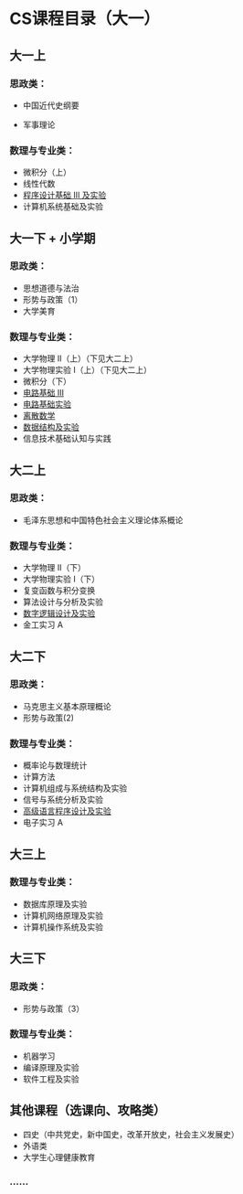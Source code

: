 # CS课程目录（大一）

## 大一上

### 思政类：

- 中国近代史纲要

- 军事理论

### 数理与专业类：

- 微积分（上）
- 线性代数
- [程序设计基础 III 及实验](https://github.com/npu-cs/Course-Material/tree/main/%E5%A4%A7%E4%B8%80%E4%B8%8A/%E7%A8%8B%E5%BA%8F%E8%AE%BE%E8%AE%A1%E5%9F%BA%E7%A1%80%20III%20%E5%8F%8A%E5%AE%9E%E9%AA%8C-%E5%90%ABcpp%E7%A8%8B%E8%AE%BE)
- 计算机系统基础及实验

## 大一下 + 小学期

### 思政类：

- 思想道德与法治
- 形势与政策（1）
- 大学美育

### 数理与专业类：

- 大学物理 II（上）（下见大二上）
- 大学物理实验 I（上）（下见大二上）
- 微积分（下）
- [电路基础 III](https://github.com/npu-cs/Course-Material/tree/main/%E5%A4%A7%E4%B8%80%E4%B8%8B%2B%E5%B0%8F%E5%AD%A6%E6%9C%9F/%E7%94%B5%E8%B7%AF%E5%9F%BA%E7%A1%80%20III)
- [电路基础实验](https://github.com/npu-cs/Course-Material/tree/main/%E5%A4%A7%E4%B8%80%E4%B8%8B%2B%E5%B0%8F%E5%AD%A6%E6%9C%9F/%E7%94%B5%E8%B7%AF%E5%9F%BA%E7%A1%80%E5%AE%9E%E9%AA%8C)
- [离散数学](https://github.com/npu-cs/Course-Material/tree/main/%E5%A4%A7%E4%B8%80%E4%B8%8B%2B%E5%B0%8F%E5%AD%A6%E6%9C%9F/%E7%A6%BB%E6%95%A3%E6%95%B0%E5%AD%A6)
- [数据结构及实验](https://github.com/npu-cs/Course-Material/blob/main/大一下+小学期/数据结构及实验)
- 信息技术基础认知与实践

## 大二上

### 思政类：

- 毛泽东思想和中国特色社会主义理论体系概论

### 数理与专业类：

- 大学物理 II（下）
- 大学物理实验 I（下）
- 复变函数与积分变换
- 算法设计与分析及实验
- [数字逻辑设计及实验](https://github.com/npu-cs/Course-Material/blob/main/大二上/数字逻辑设计及实验)
- 金工实习 A

## 大二下

### 思政类：

- 马克思主义基本原理概论
- 形势与政策(2)

### 数理与专业类：

- 概率论与数理统计
- 计算方法
- 计算机组成与系统结构及实验
- 信号与系统分析及实验
- [高级语言程序设计及实验](https://github.com/npu-cs/Course-Material/blob/main/大二下/高级语言程序设计及实验)
- 电子实习 A

## 大三上

### 数理与专业类：

- 数据库原理及实验
- 计算机网络原理及实验
- 计算机操作系统及实验

## 大三下

### 思政类：

- 形势与政策（3）

### 数理与专业类：

- 机器学习
- 编译原理及实验
- 软件工程及实验

## 其他课程（选课向、攻略类）

- 四史（中共党史，新中国史，改革开放史，社会主义发展史）
- 外语类
- 大学生心理健康教育

### ……